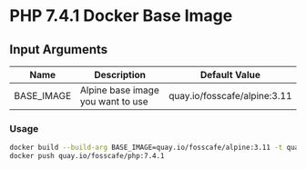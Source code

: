 # PHP 7.4.1 Docker Base Image

## Input Arguments

| Name       | Description                       | Default Value                |
| ---------- | --------------------------------- | ---------------------------- |
| BASE_IMAGE | Alpine base image you want to use | quay.io/fosscafe/alpine:3.11 |

### Usage

```bash
docker build --build-arg BASE_IMAGE=quay.io/fosscafe/alpine:3.11 -t quay.io/fosscafe/php:7.4.1 .
docker push quay.io/fosscafe/php:7.4.1
```
